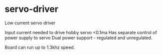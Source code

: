 # servo-driver
Low current servo driver

Input current needed to drive hobby servo <0.1ma
Has separate control of power supply to servo 
Dual power support - regulated and unregulated.

Board can run up to 1.3khz speed.
